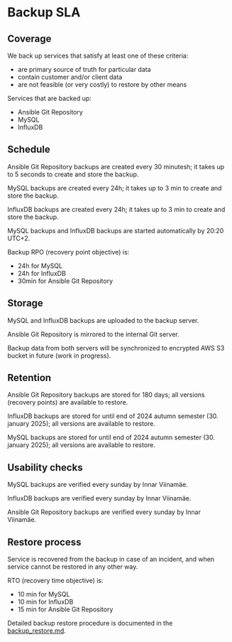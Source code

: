 # Backup SLA

## Coverage

We back up services that satisfy at least one of these criteria:
 - are primary source of truth for particular data
 - contain customer and/or client data
 - are not feasible (or very costly) to restore by other means

Services that are backed up:
 - Ansible Git Repository
 - MySQL
 - InfluxDB


## Schedule

Ansible Git Repository backups are created every 30 minutesh; it takes up to 5 seconds to create and store the backup.

MySQL backups are created every 24h; it takes up to 3 min to create and store the backup.

InfluxDB backups are created every 24h; it takes up to 3 min to create and store the backup.

MySQL backups and InfluxDB backups are started automatically by 20:20 UTC+2.

Backup RPO (recovery point objective) is:
 - 24h for MySQL
 - 24h for InfluxDB
 - 30min for Ansible Git Repository


## Storage

MySQL and InfluxDB backups are uploaded to the backup server.

Ansible Git Repository is mirrored to the internal Git server.

Backup data from both servers will be synchronized to encrypted AWS S3 bucket in future (work in progress).


## Retention

Ansible Git Repository backups are stored for 180 days; all versions (recovery points) are available to restore.

InfluxDB backups are stored for until end of 2024 autumn semester (30. january 2025); all versions are available to restore.

MySQL backups are stored for until end of 2024 autumn semester (30. january 2025); all versions are available to restore.


## Usability checks

MySQL backups are verified every sunday by Innar Viinamäe.

InfluxDB backups are verified every sunday by Innar Viinamäe.

Ansible Git Repository backups are verified every sunday by Innar Viinamäe.


## Restore process

Service is recovered from the backup in case of an incident, and when service cannot be restored in any other way.

RTO (recovery time objective) is:
 - 10 min for MySQL
 - 10 min for InfluxDB
 - 15 min for Ansible Git Repository

Detailed backup restore procedure is documented in the [backup_restore.md](./backup_restore.md).